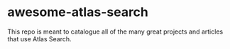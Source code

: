 # awesome-atlas-search
This repo is meant to catalogue all of the many great projects and articles that use Atlas Search. 
